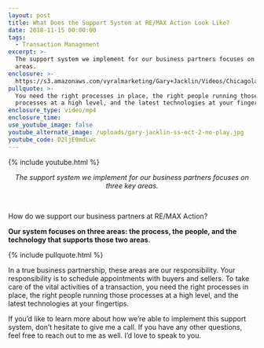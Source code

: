 ```yaml
---
layout: post
title: What Does the Support System at RE/MAX Action Look Like?
date: 2018-11-15 00:00:00
tags:
  - Transaction Management
excerpt: >-
  The support system we implement for our business partners focuses on three key
  areas.
enclosure: >-
  https://s3.amazonaws.com/vyralmarketing/Gary+Jacklin/Videos/Chicagoland+Real+Estate+-+What+Does+the+Support+System+at+RE-MAX+Action+Look+Like%253F.mp4
pullquote: >-
  You need the right processes in place, the right people running those
  processes at a high level, and the latest technologies at your fingertips.
enclosure_type: video/mp4
enclosure_time:
use_youtube_image: false
youtube_alternate_image: /uploads/gary-jacklin-ss-oct-2-no-play.jpg
youtube_code: D2ljE0mdLwc
---
```


{% include youtube.html %}

<center><em>The support system we implement for our business partners focuses on three key areas.</em></center>

 

How do we support our business partners at RE/MAX Action?

**Our system focuses on three areas: the process, the people, and the technology that supports those two areas**.

{% include pullquote.html %}

In a true business partnership, these areas are our responsibility. Your responsibility is to schedule appointments with buyers and sellers. To take care of the vital activities of a transaction, you need the right processes in place, the right people running those processes at a high level, and the latest technologies at your fingertips.

If you’d like to learn more about how we’re able to implement this support system, don’t hesitate to give me a call. If you have any other questions, feel free to reach out to me as well. I’d love to speak to you.